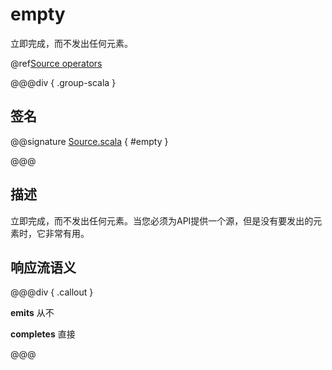 # empty

立即完成，而不发出任何元素。

@ref[Source operators](../index.md#source-operators)

@@@div { .group-scala }

## 签名

@@signature [Source.scala](/akka-stream/src/main/scala/akka/stream/scaladsl/Source.scala) { #empty }

@@@

## 描述

立即完成，而不发出任何元素。当您必须为API提供一个源，但是没有要发出的元素时，它非常有用。

<a id="reactive-streams-semantics"></a>
## 响应流语义

@@@div { .callout }

**emits** 从不

**completes** 直接

@@@

